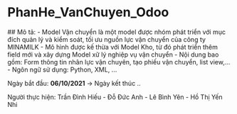 <h1 style="color=red;"> PhanHe_VanChuyen_Odoo </h1>
## Mô tả: 
- Model Vận chuyển là một model được nhóm phát triển với mục đích quản lý và kiểm soát, tối ưu nguồn lực vận chuyển của công ty MINAMILK
- Mô hình được kế thừa với Model Kho, từ đó phát triển thêm field mới và xây dựng Model xữ lý nghiệp vụ vận chuyển
- Nội dung bao gồm: Form thông tin nhân lực vận chuyên, tạo phiếu vận chuyển, list view,...
- Ngôn ngữ sử dụng: Python, XML, ... 

Ngày bắt đầu: <b>06/10/2021</b> -> Ngày kết thúc ..

Người thực hiện: Trần Đình Hiếu - Đỗ Đức Anh - Lê Bình Yên - Hồ Thị Yến Nhi


